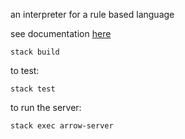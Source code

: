 an interpreter for a rule based language

see documentation [here](docs/index.md)

```
stack build
```

to test:

```
stack test
```

to run the server:

```
stack exec arrow-server
```
